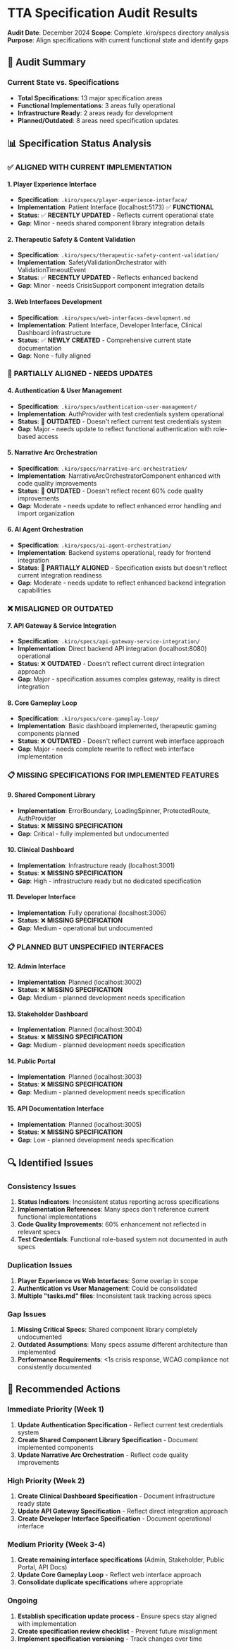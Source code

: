 # TTA Specification Audit Results

**Audit Date**: December 2024
**Scope**: Complete .kiro/specs directory analysis
**Purpose**: Align specifications with current functional state and identify gaps

## 🎯 **Audit Summary**

### Current State vs. Specifications
- **Total Specifications**: 13 major specification areas
- **Functional Implementations**: 3 areas fully operational
- **Infrastructure Ready**: 2 areas ready for development
- **Planned/Outdated**: 8 areas need specification updates

## 📊 **Specification Status Analysis**

### ✅ **ALIGNED WITH CURRENT IMPLEMENTATION**

#### 1. Player Experience Interface
- **Specification**: `.kiro/specs/player-experience-interface/`
- **Implementation**: Patient Interface (localhost:5173) ✅ **FUNCTIONAL**
- **Status**: ✅ **RECENTLY UPDATED** - Reflects current operational state
- **Gap**: Minor - needs shared component library integration details

#### 2. Therapeutic Safety & Content Validation
- **Specification**: `.kiro/specs/therapeutic-safety-content-validation/`
- **Implementation**: SafetyValidationOrchestrator with ValidationTimeoutEvent
- **Status**: ✅ **RECENTLY UPDATED** - Reflects enhanced backend
- **Gap**: Minor - needs CrisisSupport component integration details

#### 3. Web Interfaces Development
- **Specification**: `.kiro/specs/web-interfaces-development.md`
- **Implementation**: Patient Interface, Developer Interface, Clinical Dashboard infrastructure
- **Status**: ✅ **NEWLY CREATED** - Comprehensive current state documentation
- **Gap**: None - fully aligned

### 🚧 **PARTIALLY ALIGNED - NEEDS UPDATES**

#### 4. Authentication & User Management
- **Specification**: `.kiro/specs/authentication-user-management/`
- **Implementation**: AuthProvider with test credentials system operational
- **Status**: 🚧 **OUTDATED** - Doesn't reflect current test credentials system
- **Gap**: Major - needs update to reflect functional authentication with role-based access

#### 5. Narrative Arc Orchestration
- **Specification**: `.kiro/specs/narrative-arc-orchestration/`
- **Implementation**: NarrativeArcOrchestratorComponent enhanced with code quality improvements
- **Status**: 🚧 **OUTDATED** - Doesn't reflect recent 60% code quality improvements
- **Gap**: Moderate - needs update to reflect enhanced error handling and import organization

#### 6. AI Agent Orchestration
- **Specification**: `.kiro/specs/ai-agent-orchestration/`
- **Implementation**: Backend systems operational, ready for frontend integration
- **Status**: 🚧 **PARTIALLY ALIGNED** - Specification exists but doesn't reflect current integration readiness
- **Gap**: Moderate - needs update to reflect enhanced backend integration capabilities

### ❌ **MISALIGNED OR OUTDATED**

#### 7. API Gateway & Service Integration
- **Specification**: `.kiro/specs/api-gateway-service-integration/`
- **Implementation**: Direct backend API integration (localhost:8080) operational
- **Status**: ❌ **OUTDATED** - Doesn't reflect current direct integration approach
- **Gap**: Major - specification assumes complex gateway, reality is direct integration

#### 8. Core Gameplay Loop
- **Specification**: `.kiro/specs/core-gameplay-loop/`
- **Implementation**: Basic dashboard implemented, therapeutic gaming components planned
- **Status**: ❌ **OUTDATED** - Doesn't reflect current web interface approach
- **Gap**: Major - needs complete rewrite to reflect web interface implementation

### 📋 **MISSING SPECIFICATIONS FOR IMPLEMENTED FEATURES**

#### 9. Shared Component Library
- **Implementation**: ErrorBoundary, LoadingSpinner, ProtectedRoute, AuthProvider
- **Status**: ❌ **MISSING SPECIFICATION**
- **Gap**: Critical - fully implemented but undocumented

#### 10. Clinical Dashboard
- **Implementation**: Infrastructure ready (localhost:3001)
- **Status**: ❌ **MISSING SPECIFICATION**
- **Gap**: High - infrastructure ready but no dedicated specification

#### 11. Developer Interface
- **Implementation**: Fully operational (localhost:3006)
- **Status**: ❌ **MISSING SPECIFICATION**
- **Gap**: Medium - operational but undocumented

### 📋 **PLANNED BUT UNSPECIFIED INTERFACES**

#### 12. Admin Interface
- **Implementation**: Planned (localhost:3002)
- **Status**: ❌ **MISSING SPECIFICATION**
- **Gap**: Medium - planned development needs specification

#### 13. Stakeholder Dashboard
- **Implementation**: Planned (localhost:3004)
- **Status**: ❌ **MISSING SPECIFICATION**
- **Gap**: Medium - planned development needs specification

#### 14. Public Portal
- **Implementation**: Planned (localhost:3003)
- **Status**: ❌ **MISSING SPECIFICATION**
- **Gap**: Medium - planned development needs specification

#### 15. API Documentation Interface
- **Implementation**: Planned (localhost:3005)
- **Status**: ❌ **MISSING SPECIFICATION**
- **Gap**: Low - planned development needs specification

## 🔍 **Identified Issues**

### Consistency Issues
1. **Status Indicators**: Inconsistent status reporting across specifications
2. **Implementation References**: Many specs don't reference current functional implementations
3. **Code Quality Improvements**: 60% enhancement not reflected in relevant specs
4. **Test Credentials**: Functional role-based system not documented in auth specs

### Duplication Issues
1. **Player Experience vs Web Interfaces**: Some overlap in scope
2. **Authentication vs User Management**: Could be consolidated
3. **Multiple "tasks.md" files**: Inconsistent task tracking across specs

### Gap Issues
1. **Missing Critical Specs**: Shared component library completely undocumented
2. **Outdated Assumptions**: Many specs assume different architecture than implemented
3. **Performance Requirements**: <1s crisis response, WCAG compliance not consistently documented

## 🎯 **Recommended Actions**

### Immediate Priority (Week 1)
1. **Update Authentication Specification** - Reflect current test credentials system
2. **Create Shared Component Library Specification** - Document implemented components
3. **Update Narrative Arc Orchestration** - Reflect code quality improvements

### High Priority (Week 2)
1. **Create Clinical Dashboard Specification** - Document infrastructure ready state
2. **Update API Gateway Specification** - Reflect direct integration approach
3. **Create Developer Interface Specification** - Document operational interface

### Medium Priority (Week 3-4)
1. **Create remaining interface specifications** (Admin, Stakeholder, Public Portal, API Docs)
2. **Update Core Gameplay Loop** - Reflect web interface approach
3. **Consolidate duplicate specifications** where appropriate

### Ongoing
1. **Establish specification update process** - Ensure specs stay aligned with implementation
2. **Create specification review checklist** - Prevent future misalignment
3. **Implement specification versioning** - Track changes over time
